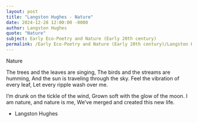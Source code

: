 ```yaml
---
layout: post
title: "Langston Hughes - Nature"
date: 2024-12-28 12:00:00 -0000
author: Langston Hughes
quote: "Nature"
subject: Early Eco-Poetry and Nature (Early 20th century)
permalink: /Early Eco-Poetry and Nature (Early 20th century)/Langston Hughes/Langston Hughes - Nature
---
```


Nature

The trees and the leaves are singing,
The birds and the streams are humming,
And the sun is traveling through the sky.
Feel the vibration of every leaf,
Let every ripple wash over me.

I’m drunk on the tickle of the wind,
Grown soft with the glow of the moon.
I am nature, and nature is me,
We’ve merged and created this new life.

- Langston Hughes
